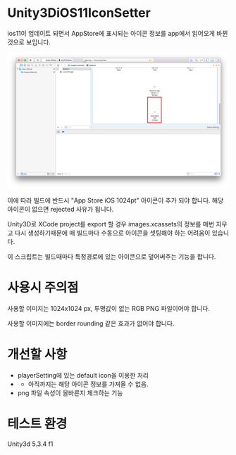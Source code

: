 # Unity3DiOS11IconSetter

ios11이 업데이트 되면서 AppStore에 표시되는 아이콘 정보를 app에서 읽어오게 바뀐것으로 보입니다.

![N|ReadmeIcon](readme.png)

이에 따라 빌드에 반드시 "App Store iOS 1024pt" 아이콘이 추가 되야 합니다.
해당 아이콘이 없으면 rejected 사유가 됩니다.

Unity3D로 XCode project를 export 할 경우 images.xcassets의 정보를 매번 지우고 다시 생성하기때문에 매 빌드마다 수동으로 아이콘을 셋팅해야 하는 어려움이 있습니다.

이 스크립트는 빌드때마다 특정경로에 있는 아이콘으로 덮어써주는 기능을 합니다.


# 사용시 주의점
사용할 이미지는 1024x1024 px, 투명값이 없는 RGB PNG 파일이어야 합니다.

사용할 이미지에는 border rounding 같은 효과가 없어야 합니다.


# 개선할 사항
- playerSetting에 있는 default icon을 이용한 처리
- -  아직까지는 해당 아이콘 정보를 가져올 수 없음.
- png 파일 속성이 올바른지 체크하는 기능


# 테스트 환경
Unity3d 5.3.4 f1
